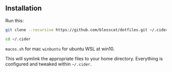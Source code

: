 ## Installation

Run this:

```sh
git clone --recursive https://github.com/blesscat/dotfiles.git ~/.cider

cd ~/.cider
```

`macos.sh` for mac
`winbuntu` for ubuntu WSL at win10.

This will symlink the appropriate files to your home directory. Everything is
configured and tweaked within `~/.cider`.
